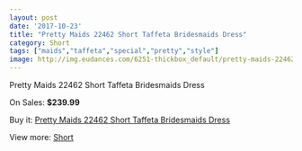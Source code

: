 ```yaml
---
layout: post
date: '2017-10-23'
title: "Pretty Maids 22462 Short Taffeta Bridesmaids Dress"
category: Short
tags: ["maids","taffeta","special","pretty","style"]
image: http://img.eudances.com/6251-thickbox_default/pretty-maids-22462-short-taffeta-bridesmaids-dress.jpg
---
```

Pretty Maids 22462 Short Taffeta Bridesmaids Dress

On Sales: **$239.99**
<a href="https://www.eudances.com/en/short/2252-pretty-maids-22462-short-taffeta-bridesmaids-dress.html"><amp-img layout="responsive" width="600" height="600" src="//img.eudances.com/6251-thickbox_default/pretty-maids-22462-short-taffeta-bridesmaids-dress.jpg" alt="Pretty Maids 22462 Short Taffeta Bridesmaids Dress 0" /></a>
<a href="https://www.eudances.com/en/short/2252-pretty-maids-22462-short-taffeta-bridesmaids-dress.html"><amp-img layout="responsive" width="600" height="600" src="//img.eudances.com/6252-thickbox_default/pretty-maids-22462-short-taffeta-bridesmaids-dress.jpg" alt="Pretty Maids 22462 Short Taffeta Bridesmaids Dress 1" /></a>

Buy it: [Pretty Maids 22462 Short Taffeta Bridesmaids Dress](https://www.eudances.com/en/short/2252-pretty-maids-22462-short-taffeta-bridesmaids-dress.html "Pretty Maids 22462 Short Taffeta Bridesmaids Dress")

View more: [Short](https://www.eudances.com/en/25-short "Short")